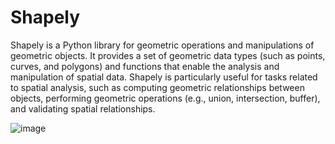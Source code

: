 # Shapely

Shapely is a Python library for geometric operations and manipulations of geometric objects. It provides a set of geometric data types (such as points, curves, and polygons) and functions that enable the analysis and manipulation of spatial data. Shapely is particularly useful for tasks related to spatial analysis, such as computing geometric relationships between objects, performing geometric operations (e.g., union, intersection, buffer), and validating spatial relationships.


![image](https://github.com/mgamzec/Shapely/assets/62151645/deea75a1-b067-4905-92b5-efca4a1cb5d1)



